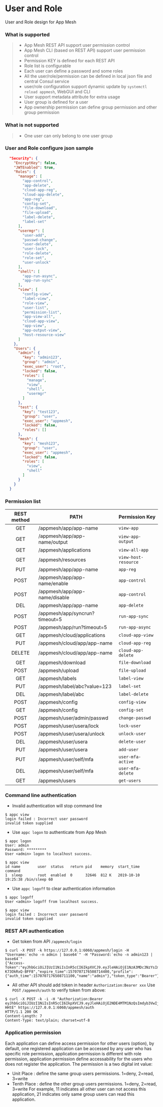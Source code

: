 # User and Role

User and Role design for App Mesh

### What is supported

> * App Mesh REST API support user permission control
> * App Mesh CLI (based on REST API) support user permission control
> * Permission KEY is defined for each REST API
> * Role list is configurable
> * Each user can define a password and some roles
> * All the user/role/permission can be defined in local json file and central Consul service
> * user/role configuration support dynamic update by `systemctl reload appmesh`, WebGUI and CLI
> * User support metadata attribute for extra usage
> * User group is defined for a user
> * App ownership permission can define group permission and other group permission

### What is **not** supported

> * One user can only belong to one user group

### User and Role configure json sample

```json
  "Security": {
    "EncryptKey": false,
    "JWTEnabled": true,
    "Roles": {
      "manage": [
        "app-control",
        "app-delete",
        "cloud-app-reg",
        "cloud-app-delete",
        "app-reg",
        "config-set",
        "file-download",
        "file-upload",
        "label-delete",
        "label-set"
      ],
      "usermgr": [
        "user-add",
        "passwd-change",
        "user-delete",
        "user-lock",
        "role-delete",
        "role-set",
        "user-unlock"
      ],
      "shell": [
        "app-run-async",
        "app-run-sync"
      ],
      "view": [
        "config-view",
        "label-view",
        "role-view",
        "user-list",
        "permission-list",
        "app-view-all",
        "cloud-app-view",
        "app-view",
        "app-output-view",
        "host-resource-view"
      ]
    },
    "Users": {
      "admin": {
        "key": "admin123",
        "group": "admin",
        "exec_user": "root",
        "locked": false,
        "roles": [
          "manage",
          "view",
          "shell",
          "usermgr"
        ]
      },
      "test": {
        "key": "test123",
        "group": "user",
        "exec_user": "appmesh",
        "locked": false,
        "roles": []
      },
      "mesh": {
        "key": "mesh123",
        "group": "user",
        "exec_user": "appmesh",
        "locked": false,
        "roles": [
          "view",
          "shell"
        ]
      }
    }
  }
```

### Permission list

| REST method | PATH                           | Permission Key       |
| :---------: | ------------------------------ | -------------------- |
|     GET     | /appmesh/app/app-name          | `view-app`           |
|     GET     | /appmesh/app/app-name/output   | `view-app-output`    |
|     GET     | /appmesh/applications          | `view-all-app`       |
|     GET     | /appmesh/resources             | `view-host-resource` |
|     PUT     | /appmesh/app/app-name          | `app-reg`            |
|    POST     | /appmesh/app/app-name/enable   | `app-control`        |
|    POST     | /appmesh/app/app-name/disable  | `app-control`        |
|     DEL     | /appmesh/app/app-name          | `app-delete`         |
|    POST     | /appmesh/app/syncrun?timeout=5 | `run-app-sync`       |
|    POST     | /appmesh/app/run?timeout=5     | `run-app-async`      |
|     GET     | /appmesh/cloud/applications    | `cloud-app-view`     |
|     PUT     | /appmesh/cloud/app/app-name    | `cloud-app-reg`      |
|   DELETE    | /appmesh/cloud/app/app-name    | `cloud-app-delete`   |
|     GET     | /appmesh/download              | `file-download`      |
|    POST     | /appmesh/upload                | `file-upload`        |
|     GET     | /appmesh/labels                | `label-view`         |
|     PUT     | /appmesh/label/abc?value=123   | `label-set`          |
|     DEL     | /appmesh/label/abc             | `label-delete`       |
|    POST     | /appmesh/config                | `config-view`        |
|     GET     | /appmesh/config                | `config-set`         |
|    POST     | /appmesh/user/admin/passwd     | `change-passwd`      |
|    POST     | /appmesh/user/usera/lock       | `lock-user`          |
|    POST     | /appmesh/user/usera/unlock     | `unlock-user`        |
|     DEL     | /appmesh/user/usera            | `delete-user`        |
|     PUT     | /appmesh/user/usera            | `add-user`           |
|     PUT     | /appmesh/user/self/mfa         | `user-mfa-active`    |
|     DEL     | /appmesh/user/self/mfa         | `user-mfa-delete`    |
|     GET     | /appmesh/users                 | `get-users`          |

### Command line authentication

* Invalid authentication will stop command line

```shell
$ appc view
login failed : Incorrect user password
invalid token supplied
```

* Use `appc logon` to authenticate from App Mesh

```shell
$ appc logon
User: admin
Password: *********
User <admin> logon to localhost success.

$ appc view
id name        user  status   return pid    memory  start_time          command
1  sleep       root  enabled  0      32646  812 K   2019-10-10 19:25:38 /bin/sleep 60
```

* Use `appc logoff` to clear authentication information

```shell
$ appc logoff
User <admin> logoff from localhost success.

$ appc view
login failed : Incorrect user password
invalid token supplied
```

### REST API authentication

* Get token from API  `/appmesh/login`

```shell
$ curl -X POST -k https://127.0.0.1:6060/appmesh/login -H "Username:`echo -n admin | base64`" -H "Password:`echo -n admin123 | base64`"
{"Access-Token":"eyJhbGciOiJIUzI1NiIsInR5cCI6IkpXVCJ9.eyJleHAiOjE1NzA3MDc3NzYsImlhdCI6MTU3MDcwNzE3NiwiaXNzIjoiYXBwbWdyLWF1dGgwIiwibmFtZSI6ImFkbWluIn0.CF_jXy4IrGpl0HKvM8Vh_T7LsGTGO-K73OkRxQ-BFF8","expire_time":1570707176508714400,"profile":{"auth_time":1570707176508711100,"name":"admin"},"token_type":"Bearer"}
```

* All other API should add token in header `Authorization:Bearer xxx`
 Use `POST` `/appmesh/auth` to verify token from above:

```shell
$ curl -X POST -k -i -H "Authorization:Bearer eyJhbGciOiJIUzI1NiIsInR5cCI6IkpXVCJ9.eyJleHAiOjE2NDE4MTM1NzQsImdyb3VwIjoiYWRtaW4iLCJpYXQiOjE2NDEyMDg3NzQsImlzcyI6ImFwcG1lc2gtYXV0aDAiLCJuYW1lIjoiYWRtaW4ifQ.BfiNR2JOk8lB_q3pwwfl8j3PlA3Jxhccrbq2cx-HHtE" https://127.0.0.1:6060/appmesh/auth
HTTP/1.1 200 OK
Content-Length: 7
Content-Type: text/plain; charset=utf-8
```

### Application permission

Each application can define access permission for other users (option), by default, one registered application can be accessed by any user who has specific role permission, application permission is different with role permission, application permission define accessability for the users who does not register the application.
The permission is a two digital int value:
* Unit Place : define the same group users permissions. 1=deny, 2=read, 3=write
* Tenth Place : define the other group users permissions. 1=deny, 2=read, 3=write
For example, 11 indicates all other user can not access this application, 21 indicates only same group users can read this application.
